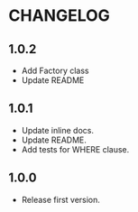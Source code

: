 # CHANGELOG

## 1.0.2

- Add Factory class
- Update README

## 1.0.1

- Update inline docs.
- Update README.
- Add tests for WHERE clause.

## 1.0.0

- Release first version.